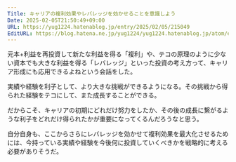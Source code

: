 ```yaml
---
Title: キャリアの複利効果やレバレッジを効かせることを意識しよう
Date: 2025-02-05T21:50:49+09:00
URL: https://yug1224.hatenablog.jp/entry/2025/02/05/215049
EditURL: https://blog.hatena.ne.jp/yug1224/yug1224.hatenablog.jp/atom/entry/6802418398326036472
---
```


元本+利益を再投資して新たな利益を得る「複利」や、テコの原理のように少ない資本でも大きな利益を得る「レバレッジ」といった投資の考え方って、キャリア形成にも応用できるよねという会話をした。

実績や経験を利子として、より大きな挑戦ができるようになる。その挑戦から得られた経験をテコにして、また成長することができる。

だからこそ、キャリアの初期にどれだけ努力をしたか、その後の成長に繋がるような利子をどれだけ得られたかが重要になってくるんだろうなと思う。

自分自身も、ここからさらにレバレッジを効かせて複利効果を最大化させるためには、今持っている実績や経験を今後何に投資していくべきかを戦略的に考える必要がありそうだ。
